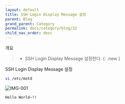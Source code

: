 ```yaml
---
layout: default
title: SSH Login Display Message 설정
parent: Blog
grand_parent: Category
permalink: docs/category/blog/32
child_nav_order: desc
---
```


개요

> - SSH Login Display Message 설정한다.
{: .new }

SSH Login Display Message 설정

```bash
vi /etc/motd
```

![IMG-001](https://user-images.githubusercontent.com/36792594/187324837-4feee098-ace4-4bc6-91e8-3b50a80a85f3.png)

```bash
Hello World~!!
```